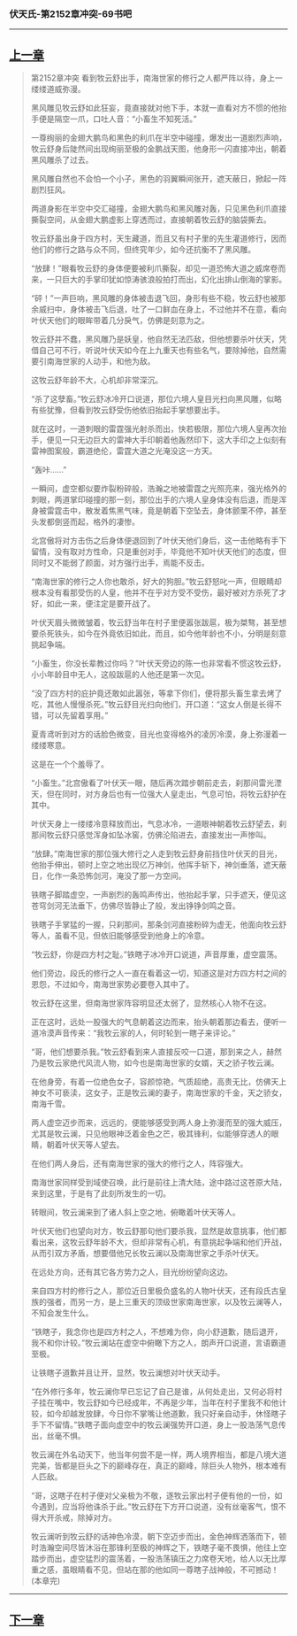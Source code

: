### 伏天氏-第2152章冲突-69书吧

--------
[上一章](./cf553d3030053ee67915540fa1a63a13.md)
--------


>
>
>
>第2152章冲突
>看到牧云舒出手，南海世家的修行之人都严阵以待，身上一缕缕道威弥漫。
>
>黑风雕见牧云舒如此狂妄，竟直接就对他下手，本就一直看对方不惯的他抬手便是隔空一爪，口吐人音：“小畜生不知死活。”
>
>一尊绚丽的金翅大鹏鸟和黑色的利爪在半空中碰撞，爆发出一道剧烈声响，牧云舒身后陡然间出现绚丽至极的金鹏战天图，他身形一闪直接冲出，朝着黑风雕杀了过去。
>
>黑风雕自然也不会怕一个小子，黑色的羽翼瞬间张开，遮天蔽日，掀起一阵剧烈狂风。
>
>两道身影在半空中交汇碰撞，金翅大鹏鸟和黑风雕对轰，只见黑色利爪直接撕裂空间，从金翅大鹏虚影上穿透而过，直接朝着牧云舒的脑袋撕去。
>
>牧云舒虽出身于四方村，天生藏道，而且又有村子里的先生灌道修行，因而他们的修行之路与众不同，但终究年少，如今还抗衡不了黑风雕。
>
>“放肆！”眼看牧云舒的身体便要被利爪撕裂，却见一道恐怖大道之威席卷而来，一只巨大的手掌印犹如惊涛骇浪般拍打而出，幻化出排山倒海的掌影。
>
>“砰！”一声巨响，黑风雕的身体被击退飞回，身形有些不稳，牧云舒也被那余威扫中，身体被击飞后退，吐了一口鲜血在身上，不过他并不在意，看向叶伏天他们的眼眸带着几分戾气，仿佛是刻意为之。
>
>牧云舒并不蠢，黑风雕乃是妖皇，他自然无法匹敌，但他想要杀叶伏天，凭借自己可不行，听说叶伏天如今在上九重天也有些名气，要除掉他，自然需要引南海世家的人动手，和他为敌。
>
>这牧云舒年龄不大，心机却非常深沉。
>
>“杀了这孽畜。”牧云舒冰冷开口说道，那位六境人皇目光扫向黑风雕，似略有些犹豫，但看到牧云舒受伤他依旧抬起手掌想要出手。
>
>就在这时，一道刺眼的雷霆强光射杀而出，快若极限，那位六境人皇再次抬手，便见一只无边巨大的雷神大手印朝着他轰然印下，这大手印之上似刻有雷神图案般，霸道绝伦，雷霆大道之光淹没这一方天。
>
>“轰咔……”
>
>一瞬间，虚空都似要炸裂粉碎般，浩瀚之地被雷霆之光照亮来，强光格外的刺眼，两道掌印碰撞的那一刻，那位出手的六境人皇身体没有后退，而是浑身被雷霆击中，散发着焦黑气味，竟是朝着下空坠去，身体颤栗不停，甚至头发都倒竖而起，格外的凄惨。
>
>北宫傲将对方击伤之后身体便退回到了叶伏天他们身后，这一击他略有手下留情，没有取对方性命，只是重创对手，毕竟他不知叶伏天他们的态度，但同时又不能弱了颜面，对方强行出手，焉能不反击。
>
>“南海世家的修行之人你也敢杀，好大的狗胆。”牧云舒怒叱一声，但眼睛却根本没有看那受伤的人皇，他并不在乎对方受不受伤，最好被对方杀死了才好，如此一来，便注定是要开战了。
>
>叶伏天眉头微微皱着，牧云舒当年在村子里便嚣张跋扈，极为桀骜，甚至想要杀死铁头，如今在外竟依旧如此，而且，如今他年龄也不小，分明是刻意挑起争端。
>
>“小畜生，你没长辈教过你吗？”叶伏天旁边的陈一也非常看不惯这牧云舒，小小年龄目中无人，这般跋扈的人他还是第一次见。
>
>“没了四方村的庇护竟还敢如此嚣张，等拿下你们，便将那头畜生拿去烤了吃，其他人慢慢杀死。”牧云舒目光扫向他们，开口道：“这女人倒是长得不错，可以先留着享用。”
>
>夏青鸢听到对方的话脸色微变，目光也变得格外的凌厉冷漠，身上弥漫着一缕缕寒意。
>
>这是在一个个羞辱了。
>
>“小畜生。”北宫傲看了叶伏天一眼，随后再次踏步朝前走去，刹那间雷光湮天，但在同时，对方身后也有一位强大人皇走出，气息可怕，将牧云舒护在其中。
>
>叶伏天身上一缕缕冷意释放而出，气息冰冷，一道眼神朝着牧云舒望去，刹那间牧云舒只感觉浑身如坠冰窖，仿佛沦陷进去，直接发出一声惨叫。
>
>“放肆。”南海世家的那位强大修行之人走到牧云舒身前挡住叶伏天的目光，他抬手伸出，顿时上空之地出现亿万神剑，他挥手斩下，神剑垂落，遮天蔽日，化作一条恐怖剑河，淹没了那一方空间。
>
>铁瞎子脚踏虚空，一声剧烈的轰鸣声传出，他抬起手掌，只手遮天，便见这苍穹剑河无法垂下，仿佛尽皆静止了般，发出铮铮剑鸣之音。
>
>铁瞎子手掌猛的一握，只刹那间，那条剑河直接粉碎为虚无，他面向牧云舒等人，虽看不见，但依旧能够感受到他身上的冷意。
>
>“牧云舒，你是四方村之耻。”铁瞎子冰冷开口说道，声音厚重，虚空震荡。
>
>他们旁边，段氏的修行之人一直在看着这一切，知道这是对方四方村之间的恩怨，不过如今，南海世家势必要卷入其中了。
>
>牧云舒在这里，但南海世家阵容明显还太弱了，显然核心人物不在这。
>
>正在这时，远处一股强大的气息朝着这边而来，抬头朝着那边看去，便听一道冷漠声音传来：“我牧云家的人，何时轮到一瞎子来评论。”
>
>“哥，他们想要杀我。”牧云舒看到来人直接反咬一口道，那到来之人，赫然乃是牧云家绝代风流人物，如今也是南海世家的女婿，天之骄子牧云澜。
>
>在他身旁，有着一位绝色女子，容颜惊艳，气质超绝，高贵无比，仿佛天上神女不可亵渎，这女子，正是牧云澜的妻子，南海世家的千金，天之骄女，南海千雪。
>
>两人虚空迈步而来，远远的，便能够感受到两人身上弥漫而至的强大威压，尤其是牧云澜，只见他眼神泛着金色之芒，极其锋利，似能够穿透人的眼睛，朝着叶伏天等人望去。
>
>在他们两人身后，还有南海世家的强大的修行之人，阵容强大。
>
>南海世家同样受到域使召唤，此行是前往上清大陆，途中路过这苍原大陆，来到这里，于是有了此刻所发生的一切。
>
>转眼间，牧云澜来到了诸人斜上空之地，俯瞰着叶伏天等人。
>
>叶伏天他们也望向对方，牧云舒那句他们要杀我，显然是故意挑事，他们都看出来，这牧云舒年龄不大，但却非常有心机，有意挑起争端和他们开战，从而引双方矛盾，想要借他兄长牧云澜以及南海世家之手杀叶伏天。
>
>在远处方向，还有其它各方势力之人，目光纷纷望向这边。
>
>来自四方村的修行之人，那位近日里极负盛名的人物叶伏天，还有段氏古皇族的强者，而另一方，是上三重天的顶级世家南海世家，以及牧云澜等人，不知会发生什么。
>
>“铁瞎子，我念你也是四方村之人，不想难为你，向小舒道歉，随后退开，我不和你计较。”牧云澜站在虚空中俯瞰下方之人，朗声开口说道，言语霸道至极。
>
>让铁瞎子道歉并且让开，显然，牧云澜想对叶伏天动手。
>
>“在外修行多年，牧云澜你早已忘记了自己是谁，从何处走出，又何必将村子挂在嘴中，牧云舒如今已经成年，不再是少年，当年在村子里我不和他计较，如今却越发放肆，今日你不掌嘴让他道歉，我只好亲自动手，休怪瞎子手下不留情。”铁瞎子面向虚空中的牧云澜强势开口道，身上一股浩荡气息传出，丝毫不惧。
>
>牧云澜在外名动天下，他当年何尝不是一样，两人境界相当，都是八境大道完美，皆都是巨头之下的巅峰存在，真正的巅峰，除巨头人物外，根本难有人匹敌。
>
>“哥，这瞎子在村子便对父亲极为不敬，逐牧云家出村子便有他的一份，如今遇到，应当将他诛杀于此。”牧云舒在下方开口说道，没有丝毫客气，恨不得大开杀戒，除掉对方。
>
>牧云澜听到牧云舒的话神色冷漠，朝下空迈步而出，金色神辉洒落而下，顿时浩瀚空间尽皆沐浴在那锋利至极的神辉之下，铁瞎子毫不畏惧，他往上空踏步而出，虚空猛烈的震荡着，一股浩荡镇压之力席卷天地，给人以无比厚重之感，虽眼睛看不见，但站在那的他如同一尊瞎子战神般，不可撼动！
>(本章完)
>
>

--------
[下一章](./857d7ad0f394a939fb68e27eeac7cc1d.md)
--------
